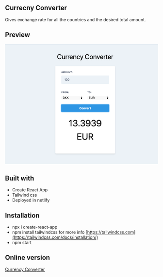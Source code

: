 ## Currecny Converter 
Gives exchange rate for all the countries and the desired total amount. 

## Preview
![preview](screenshot.png)

## Built with 
- Create React App
- Tailwind css
- Deployed in netlify

## Installation
- npx i create-react-app
- npm install tailwindcss for more info [https://tailwindcss.com](https://tailwindcss.com/docs/installation/)
- npm start

## Online version
[Currency Converter](https://currency-converter-app.netlify.com/)

